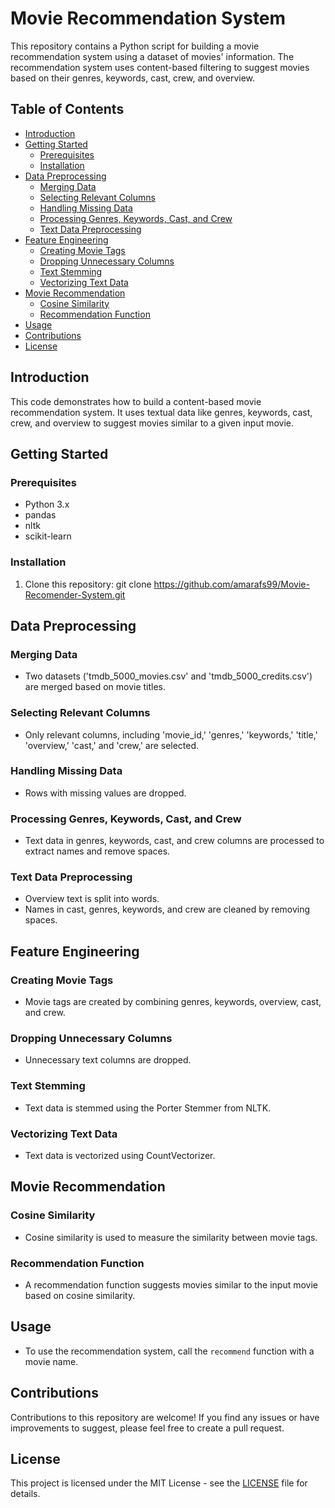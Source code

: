# Movie Recommendation System

This repository contains a Python script for building a movie recommendation system using a dataset of movies' information. The recommendation system uses content-based filtering to suggest movies based on their genres, keywords, cast, crew, and overview.

## Table of Contents

- [Introduction](#introduction)
- [Getting Started](#getting-started)
  - [Prerequisites](#prerequisites)
  - [Installation](#installation)
- [Data Preprocessing](#data-preprocessing)
  - [Merging Data](#merging-data)
  - [Selecting Relevant Columns](#selecting-relevant-columns)
  - [Handling Missing Data](#handling-missing-data)
  - [Processing Genres, Keywords, Cast, and Crew](#processing-genres-keywords-cast-and-crew)
  - [Text Data Preprocessing](#text-data-preprocessing)
- [Feature Engineering](#feature-engineering)
  - [Creating Movie Tags](#creating-movie-tags)
  - [Dropping Unnecessary Columns](#dropping-unnecessary-columns)
  - [Text Stemming](#text-stemming)
  - [Vectorizing Text Data](#vectorizing-text-data)
- [Movie Recommendation](#movie-recommendation)
  - [Cosine Similarity](#cosine-similarity)
  - [Recommendation Function](#recommendation-function)
- [Usage](#usage)
- [Contributions](#contributions)
- [License](#license)

## Introduction

This code demonstrates how to build a content-based movie recommendation system. It uses textual data like genres, keywords, cast, crew, and overview to suggest movies similar to a given input movie.

## Getting Started

### Prerequisites

- Python 3.x
- pandas
- nltk
- scikit-learn

### Installation

1. Clone this repository:
   git clone https://github.com/amarafs99/Movie-Recomender-System.git


## Data Preprocessing

### Merging Data

- Two datasets ('tmdb_5000_movies.csv' and 'tmdb_5000_credits.csv') are merged based on movie titles.

### Selecting Relevant Columns

- Only relevant columns, including 'movie_id,' 'genres,' 'keywords,' 'title,' 'overview,' 'cast,' and 'crew,' are selected.

### Handling Missing Data

- Rows with missing values are dropped.

### Processing Genres, Keywords, Cast, and Crew

- Text data in genres, keywords, cast, and crew columns are processed to extract names and remove spaces.

### Text Data Preprocessing

- Overview text is split into words.
- Names in cast, genres, keywords, and crew are cleaned by removing spaces.

## Feature Engineering

### Creating Movie Tags

- Movie tags are created by combining genres, keywords, overview, cast, and crew.

### Dropping Unnecessary Columns

- Unnecessary text columns are dropped.

### Text Stemming

- Text data is stemmed using the Porter Stemmer from NLTK.

### Vectorizing Text Data

- Text data is vectorized using CountVectorizer.

## Movie Recommendation

### Cosine Similarity

- Cosine similarity is used to measure the similarity between movie tags.

### Recommendation Function

- A recommendation function suggests movies similar to the input movie based on cosine similarity.

## Usage

- To use the recommendation system, call the `recommend` function with a movie name.

## Contributions

Contributions to this repository are welcome! If you find any issues or have improvements to suggest, please feel free to create a pull request.

## License

This project is licensed under the MIT License - see the [LICENSE](LICENSE) file for details.

